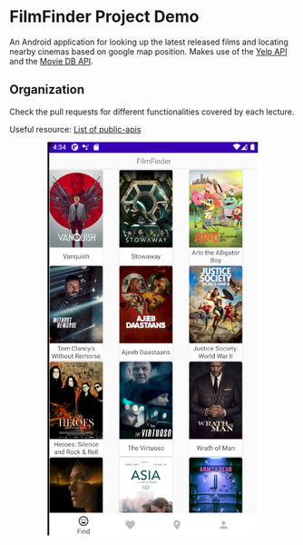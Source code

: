 # FilmFinder Project Demo
An Android application for looking up the latest released films and locating nearby cinemas based on google map position. Makes use of the [Yelp API](https://docs.developer.yelp.com/reference) and the [Movie DB API](https://www.themoviedb.org/?language=en-US).

## Organization
Check the pull requests for different functionalities covered by each lecture.

Useful resource: [List of public-apis](https://github.com/public-apis/public-apis)

<p align="center">
  <img src="https://github.com/Chen-Hao-Liu/FilmFinder/blob/main/screenshots/Home.png">
</p>

